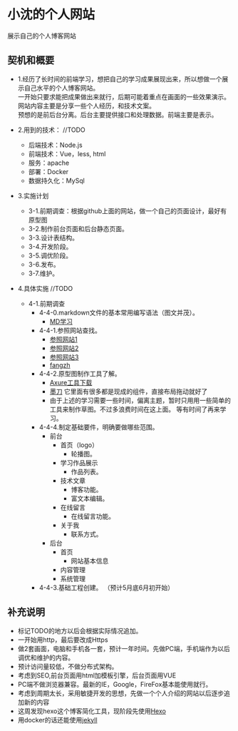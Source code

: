 <!--
 * @Description: 说明文件
 * @Author: shenxf
 * @Date: 2019-02-27 12:16:55
 -->
# 小沈的个人网站
展示自己的个人博客网站

## 契机和概要
* 1.经历了长时间的前端学习，想把自己的学习成果展现出来，所以想做一个展示自己水平的个人博客网站。	
一开始只要求能把成果做出来就行，后期可能着重点在画面的一些效果演示。	
网站内容主要是分享一些个人经历，和技术文案。	
预想的是前后台分离。后台主要提供接口和处理数据。前端主要是表示。	
	
* 2.用到的技术：	//TODO
	* 后端技术：Node.js
	* 前端技术：Vue，less, html
	* 服务：apache
	* 部署：Docker
	* 数据持久化：MySql
	
* 3.实施计划	
	* 3-1.前期调查：根据github上面的网站，做一个自己的页面设计，最好有原型图	
	* 3-2.制作前台页面和后台静态页面。	
	* 3-3.设计表结构。	
	* 3-4.开发阶段。	
	* 3-5.调优阶段。	
	* 3-6.发布。	
	* 3-7.维护。	

* 4.具体实施		//TODO
    * 4-1.前期调查	
        * 4-4-0.markdown文件的基本常用编写语法（图文并茂）。
            * [MD学习](https://www.cnblogs.com/liugang-vip/p/6337580.html)
        * 4-4-1.参照网站查找。	
        	* [参照网站1](https://segmentfault.com/u/yuanzm/articles)
			* [参照网站2](https://yisha0307.github.io/Portfolio-page/chenyisha.html)
			* [参照网站3](http://www.flqin.com/)
			* [fangzh](http://fangzh.top/)
   		* 4-4-2.原型图制作工具了解。	
			* [Axure工具下载](http://www.woshipm.com/it/319902.html)
			* [墨刀](https://modao.cc/) 它里面有很多都是现成的组件，直接布局拖动就好了
			* 由于上述的学习需要一些时间，偏离主题，暂时只用用一些简单的工具来制作草图。不过多浪费时间在这上面。
			  等有时间了再来学习。
   		* 4-4-4.制定基础要件，明确要做哪些范围。	
		   	* 前台
				* 首页（logo）
					* 轮播图。
				* 学习作品展示
					* 作品列表。
				* 技术文章
					* 博客功能。
					* 富文本编辑。
				* 在线留言
					* 在线留言功能。
				* 关于我
					* 联系方式。
			* 后台
				* 首页
					* 网站基本信息
				* 内容管理
				* 系统管理
		* 4-4-3.基础工程创建。	（预计5月底6月初开始）

## 补充说明
* 标记TODO的地方以后会根据实际情况追加。	
* 一开始用http，最后要改成Https	
* 做2套画面，电脑和手机各一套，预计一年时间。先做PC端，手机端作为以后调优和维护的内容。	
* 预计访问量较低，不做分布式架构。
* 考虑到SEO,前台页面用html加模板引擎，后台页面用VUE
* PC端不做浏览器兼容。最新的IE，Google，FireFox基本能使用就行。
* 考虑到周期太长，采用敏捷开发的思想，先做一个个人介绍的网站以后逐步追加新的内容
* 这周发现hexo这个博客简化工具，现阶段先使用[Hexo](https://blog.csdn.net/sinat_37781304/article/details/82729029)
* 用docker的话还能使用[jekyll](https://www.jekyll.com.cn/)